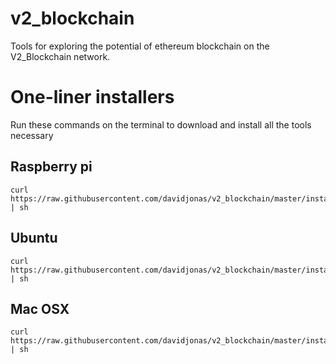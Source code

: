 # v2_blockchain
Tools for exploring the potential of ethereum blockchain on the V2_Blockchain network.

# One-liner installers
Run these commands on the terminal to download and install all the tools necessary

## Raspberry pi
```shell
curl https://raw.githubusercontent.com/davidjonas/v2_blockchain/master/installers/rasppi.sh | sh
```

## Ubuntu
```shell
curl https://raw.githubusercontent.com/davidjonas/v2_blockchain/master/installers/ubuntu.sh | sh
```

## Mac OSX
```shell
curl https://raw.githubusercontent.com/davidjonas/v2_blockchain/master/installers/macosx.sh | sh
```
